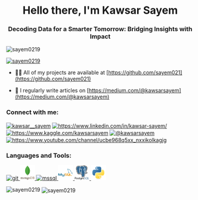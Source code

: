 <h1 align="center">Hello there, I'm Kawsar Sayem</h1>
<h3 align="center">Decoding Data for a Smarter Tomorrow: Bridging Insights with Impact</h3>

<p align="left"> <img src="https://komarev.com/ghpvc/?username=sayem0219&label=Profile%20views&color=0e75b6&style=flat" alt="sayem0219" /> </p>

<p align="left"> <a href="https://github.com/ryo-ma/github-profile-trophy"><img src="https://github-profile-trophy.vercel.app/?username=sayem0219" alt="sayem0219" /></a> </p>

- 👨‍💻 All of my projects are available at [https://github.com/sayem021](https://github.com/sayem021)

- 📝 I regularly write articles on [https://medium.com/@kawsarsayem](https://medium.com/@kawsarsayem)

<h3 align="left">Connect with me:</h3>
<p align="left">
<a href="https://twitter.com/kawsar__sayem" target="blank"><img align="center" src="https://raw.githubusercontent.com/rahuldkjain/github-profile-readme-generator/master/src/images/icons/Social/twitter.svg" alt="kawsar__sayem" height="30" width="40" /></a>
<a href="https://linkedin.com/in/https://www.linkedin.com/in/kawsar-sayem/" target="blank"><img align="center" src="https://raw.githubusercontent.com/rahuldkjain/github-profile-readme-generator/master/src/images/icons/Social/linked-in-alt.svg" alt="https://www.linkedin.com/in/kawsar-sayem/" height="30" width="40" /></a>
<a href="https://kaggle.com/https://www.kaggle.com/kawsarsayem" target="blank"><img align="center" src="https://raw.githubusercontent.com/rahuldkjain/github-profile-readme-generator/master/src/images/icons/Social/kaggle.svg" alt="https://www.kaggle.com/kawsarsayem" height="30" width="40" /></a>
<a href="https://medium.com/@kawsarsayem" target="blank"><img align="center" src="https://raw.githubusercontent.com/rahuldkjain/github-profile-readme-generator/master/src/images/icons/Social/medium.svg" alt="@kawsarsayem" height="30" width="40" /></a>
<a href="https://www.youtube.com/c/https://www.youtube.com/channel/ucbe968q5xx_nxxikolkagjg" target="blank"><img align="center" src="https://raw.githubusercontent.com/rahuldkjain/github-profile-readme-generator/master/src/images/icons/Social/youtube.svg" alt="https://www.youtube.com/channel/ucbe968q5xx_nxxikolkagjg" height="30" width="40" /></a>
</p>

<h3 align="left">Languages and Tools:</h3>
<p align="left"> <a href="https://git-scm.com/" target="_blank" rel="noreferrer"> <img src="https://www.vectorlogo.zone/logos/git-scm/git-scm-icon.svg" alt="git" width="40" height="40"/> </a> <a href="https://www.mongodb.com/" target="_blank" rel="noreferrer"> <img src="https://raw.githubusercontent.com/devicons/devicon/master/icons/mongodb/mongodb-original-wordmark.svg" alt="mongodb" width="40" height="40"/> </a> <a href="https://www.microsoft.com/en-us/sql-server" target="_blank" rel="noreferrer"> <img src="https://www.svgrepo.com/show/303229/microsoft-sql-server-logo.svg" alt="mssql" width="40" height="40"/> </a> <a href="https://www.mysql.com/" target="_blank" rel="noreferrer"> <img src="https://raw.githubusercontent.com/devicons/devicon/master/icons/mysql/mysql-original-wordmark.svg" alt="mysql" width="40" height="40"/> </a> <a href="https://www.postgresql.org" target="_blank" rel="noreferrer"> <img src="https://raw.githubusercontent.com/devicons/devicon/master/icons/postgresql/postgresql-original-wordmark.svg" alt="postgresql" width="40" height="40"/> </a> <a href="https://www.python.org" target="_blank" rel="noreferrer"> <img src="https://raw.githubusercontent.com/devicons/devicon/master/icons/python/python-original.svg" alt="python" width="40" height="40"/> </a> </p>

<p><img align="left" src="https://github-readme-stats.vercel.app/api/top-langs?username=sayem0219&show_icons=true&locale=en&layout=compact" alt="sayem0219" /></p>

<p>&nbsp;<img align="center" src="https://github-readme-stats.vercel.app/api?username=sayem0219&show_icons=true&locale=en" alt="sayem0219" /></p>

